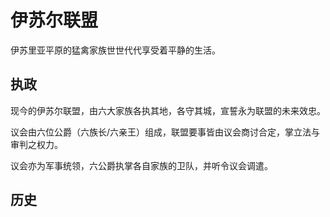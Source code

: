 # 伊苏尔联盟

伊苏里亚平原的猛禽家族世世代代享受着平静的生活。

## 执政

现今的伊苏尔联盟，由六大家族各执其地，各守其城，宣誓永为联盟的未来效忠。

议会由六位公爵（六族长/六亲王）组成，联盟要事皆由议会商讨合定，掌立法与审判之权力。

议会亦为军事统领，六公爵执掌各自家族的卫队，并听令议会调遣。

## 历史

